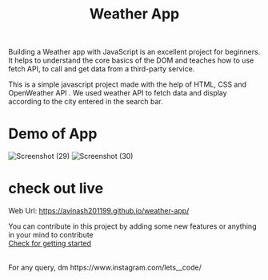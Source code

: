 # <h1 align="center">Weather App</h1>

<br>

Building a Weather app with JavaScript is an excellent project for beginners. It helps to understand the core basics of the DOM and teaches how to use fetch API, to call and get data from a third-party service.<br>

This is a simple javascript project made with the help of HTML, CSS and OpenWeather API . We used weather API to fetch data and display according to the city entered in the search bar.

# Demo of App


![Screenshot (29)](https://user-images.githubusercontent.com/90332218/196076633-6622aa93-b1d6-4047-82c1-721149c4e2e9.png)
![Screenshot (30)](https://user-images.githubusercontent.com/90332218/196076645-48df3fc7-57f7-48d3-a268-642371ae3c0f.png)

# check out live 
Web Url: https://avinash201199.github.io/weather-app/

You can contribute in this project by adding some new features or anything in your mind to contribute <br>
[Check for getting started](https://github.com/avinash201199/weather-app/blob/main/CONTRIBUTING.md)

<br> 
For any query, dm https://www.instagram.com/lets__code/
